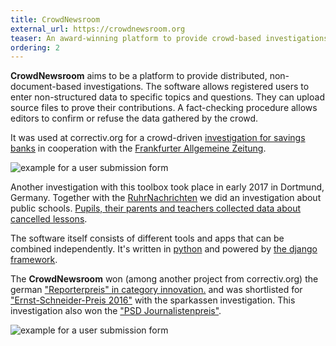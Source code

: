 ```yaml
---
title: CrowdNewsroom
external_url: https://crowdnewsroom.org
teaser: An award-winning platform to provide crowd-based investigations for correctiv.org
ordering: 2
---
```


**CrowdNewsroom** aims to be a platform to provide distributed, non-document-based investigations. The software allows registered users to enter non-structured data to specific topics and questions. They can upload source files to prove their contributions. A fact-checking procedure allows editors to confirm or refuse the data gathered by the crowd.

It was used at correctiv.org for a crowd-driven [investigation for savings banks](https://correctiv.org/recherchen/sparkassen/) in cooperation with the [Frankfurter Allgemeine Zeitung](http://www.faz.net/aktuell/finanzen/sparkassen-check/).

![example for a user submission form](/img/projects/crowdnewsroom/sparkassen.png)

Another investigation with this toolbox took place in early 2017 in Dortmund, Germany. Together with the [RuhrNachrichten](http://ruhrnachrichten.de) we did an investigation about public schools. [Pupils, their parents and teachers collected data about cancelled lessons](http://unterrichtsausfall-check.de).

The software itself consists of different tools and apps that can be combined independently. It's written in [python](https://python.org) and powered by [the django framework](https://djangoproject.com).

The **CrowdNewsroom** won (among another project from correctiv.org) the german ["Reporterpreis" in category innovation.](http://www.reporter-forum.de/index.php?id=229) and was shortlisted for ["Ernst-Schneider-Preis 2016"](http://ernst-schneider-preis.de/shortlist-ernst-schneider-preis-2016/) with the sparkassen investigation. This investigation also won the ["PSD Journalistenpreis"](https://www.psd-bank.de/Spezialseiten/News.c381/d12.html).

![example for a user submission form](/img/projects/crowdnewsroom/unterrichtsausfall.png)
